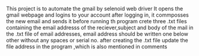 This project is to automate the gmail by selenoid web driver
It opens the gmail webpage and logins to your account
after logging in, it commposses the new email and sends it
before running th program crete three .txt files containing the email addresss of the reciever,subject and body of the mail
in the .txt file of email addresses, email address should be written one below other without any spaces or serial no.
after creating the .txt file update the file address in the program ,which is also mentioned in comments
